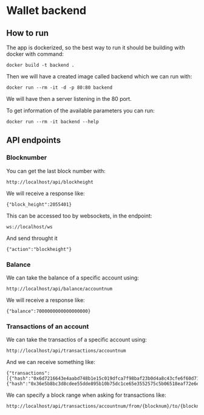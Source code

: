 # Wallet backend

## How to run

The app is dockerized, so the best way to run it should be building with docker
with command:

```
docker build -t backend .
```

Then we will have a created image called backend which we can run with:

```
docker run --rm -it -d -p 80:80 backend
```

We will have then a server listening in the 80 port.

To get information of the available parameters you can run:

```
docker run --rm -it backend --help
```


## API endpoints

### Blocknumber

You can get the last block number with:

```
http://localhost/api/blockheight
```

We will receive a response like:

```
{"block_height":2055401}
```


This can be accessed too by websockets, in the endpoint:

```
ws://localhost/ws
```

And send throught it
```
{"action":"blockheight"}
```

### Balance

We can take the balance of a specific account using:

```
http://localhost/api/balance/accountnum
```

We will receive a response like:

```
{"balance":7000000000000000000}
```

### Transactions of an account

We can take the transactios of a specific account using:
```
http://localhost/api/transactions/accountnum
```

And we can receive something like:

```
{"transactions":[{"hash":"0x6d7216643e4aabd748b1e15c019dfca7f98baf23b0d4a8c43cfe6f60d710f533","from":"0xD6e579085c82329C89fca7a9F012bE59028ED53F","to":"0x2a4d42ddEFb0e82be965cE545F8d2f882cDc997b","amount":1000000000000000000},{"hash":"0x36e5b8bc3d8cdee55dde895b10b75dc1ce65e3552575c5b06518eaf72e6e496a","from":"0xD6e579085c82329C89fca7a9F012bE59028ED53F","to":"0x2a4d42ddEFb0e82be965cE545F8d2f882cDc997b","amount":1000000000000000000}]
```

We can specify a block range when asking for transactions like:

```
http://localhost/api/transactions/accountnum/from/{blocknum}/to/{blocknum}
```
